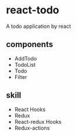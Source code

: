 # react-todo
A todo application by react

## components
* AddTodo
* TodoList
* Todo
* Filter

## skill
* React Hooks
* Redux
* React-redux Hooks
* Redux-actions
